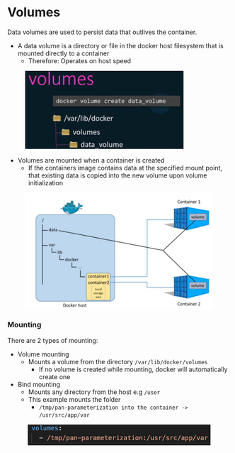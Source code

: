 # Volumes

Data volumes are used to persist data that outlives the container.

* A data volume is a directory or file in the docker host filesystem that is mounted directly to a container
  * Therefore: Operates on host speed

<div align="left">

<figure><img src="../.gitbook/assets/volume_create.png" alt="" width="358"><figcaption></figcaption></figure>

</div>

* Volumes are mounted when a container is created
  * If the containers image contains data at the specified mount point, that existing data is copied into the new volume upon volume initialization

<div align="left">

<figure><img src="../.gitbook/assets/Screenshot 2023-05-25 at 21.04.46.png" alt="" width="563"><figcaption></figcaption></figure>

</div>

### Mounting

There are 2 types of mounting:

* Volume mounting
  * Mounts a volume from the directory `/var/lib/docker/volumes`
    * If no volume is created while mounting, docker will automatically create one
* Bind mounting
  * Mounts any directory from the host e.g `/user`
  * This example mounts the folder
    * `/tmp/pan-parameterization into the container -> /usr/src/app/var`

<div align="center">

<figure><img src="../.gitbook/assets/volume_mounting.png" alt=""><figcaption></figcaption></figure>

</div>
